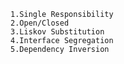 
    1.Single Responsibility
    2.Open/Closed
    3.Liskov Substitution
    4.Interface Segregation
    5.Dependency Inversion
